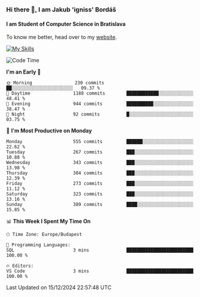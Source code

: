 ### Hi there 👋, I am Jakub 'igniss' Bordáš

#### I am Student of Computer Science in Bratislava
To know me better, head over to my [website](https://bordas.sk).

[![My Skills](https://skillicons.dev/icons?i=js,html,css,figma,svelte,java,kotlin,python,postgresql,typescript,nest,nodejs)](https://bordas.sk)


<!--START_SECTION:waka-->
![Code Time](http://img.shields.io/badge/Code%20Time-1%2C612%20hrs%208%20mins-blue)

**I'm an Early 🐤** 

```text
🌞 Morning                230 commits         ██░░░░░░░░░░░░░░░░░░░░░░░   09.37 % 
🌆 Daytime                1188 commits        ████████████░░░░░░░░░░░░░   48.41 % 
🌃 Evening                944 commits         ██████████░░░░░░░░░░░░░░░   38.47 % 
🌙 Night                  92 commits          █░░░░░░░░░░░░░░░░░░░░░░░░   03.75 % 
```
📅 **I'm Most Productive on Monday** 

```text
Monday                   555 commits         ██████░░░░░░░░░░░░░░░░░░░   22.62 % 
Tuesday                  267 commits         ███░░░░░░░░░░░░░░░░░░░░░░   10.88 % 
Wednesday                343 commits         ███░░░░░░░░░░░░░░░░░░░░░░   13.98 % 
Thursday                 304 commits         ███░░░░░░░░░░░░░░░░░░░░░░   12.39 % 
Friday                   273 commits         ███░░░░░░░░░░░░░░░░░░░░░░   11.12 % 
Saturday                 323 commits         ███░░░░░░░░░░░░░░░░░░░░░░   13.16 % 
Sunday                   389 commits         ████░░░░░░░░░░░░░░░░░░░░░   15.85 % 
```


📊 **This Week I Spent My Time On** 

```text
🕑︎ Time Zone: Europe/Budapest

💬 Programming Languages: 
SQL                      3 mins              █████████████████████████   100.00 % 

🔥 Editors: 
VS Code                  3 mins              █████████████████████████   100.00 % 
```


 Last Updated on 15/12/2024 22:57:48 UTC
<!--END_SECTION:waka-->

